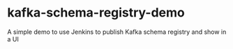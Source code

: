 # kafka-schema-registry-demo
A simple demo to use Jenkins to publish Kafka schema registry and show in a UI
